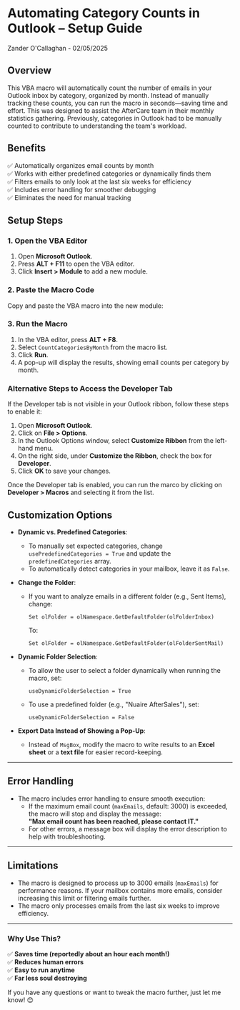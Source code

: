 # **Automating Category Counts in Outlook – Setup Guide**
Zander O'Callaghan - 02/05/2025

## **Overview**
This VBA macro will automatically count the number of emails in your Outlook inbox by category, organized by month. Instead of manually tracking these counts, you can run the macro in seconds—saving time and effort. This was designed to assist the AfterCare team in their monthly statistics gathering. Previously, categories in Outlook had to be manually counted to contribute to understanding the team's workload.

## **Benefits**
✅ Automatically organizes email counts by month  
✅ Works with either predefined categories or dynamically finds them  
✅ Filters emails to only look at the last six weeks for efficiency  
✅ Includes error handling for smoother debugging  
✅ Eliminates the need for manual tracking  

## **Setup Steps**

### **1. Open the VBA Editor**
1. Open **Microsoft Outlook**.
2. Press **ALT + F11** to open the VBA editor.
3. Click **Insert > Module** to add a new module.

### **2. Paste the Macro Code**
Copy and paste the VBA macro into the new module:


### **3. Run the Macro**
1. In the VBA editor, press **ALT + F8**.
2. Select `CountCategoriesByMonth` from the macro list.
3. Click **Run**.
4. A pop-up will display the results, showing email counts per category by month.

### **Alternative Steps to Access the Developer Tab**
If the Developer tab is not visible in your Outlook ribbon, follow these steps to enable it:

1. Open **Microsoft Outlook**.
2. Click on **File > Options**.
3. In the Outlook Options window, select **Customize Ribbon** from the left-hand menu.
4. On the right side, under **Customize the Ribbon**, check the box for **Developer**.
5. Click **OK** to save your changes.

Once the Developer tab is enabled, you can run the marco by clicking on **Developer > Macros** and selecting it from the list. 


## **Customization Options**
- **Dynamic vs. Predefined Categories**:  
  - To manually set expected categories, change `usePredefinedCategories = True` and update the `predefinedCategories` array.
  - To automatically detect categories in your mailbox, leave it as `False`.

- **Change the Folder**:  
  - If you want to analyze emails in a different folder (e.g., Sent Items), change:
    ```vba
    Set olFolder = olNamespace.GetDefaultFolder(olFolderInbox)
    ```
    To:
    ```vba
    Set olFolder = olNamespace.GetDefaultFolder(olFolderSentMail)
    ```

- **Dynamic Folder Selection**:  
  - To allow the user to select a folder dynamically when running the macro, set:
    ```vba
    useDynamicFolderSelection = True
    ```
  - To use a predefined folder (e.g., "Nuaire AfterSales"), set:
    ```vba
    useDynamicFolderSelection = False
    ```

- **Export Data Instead of Showing a Pop-Up**:  
  - Instead of `MsgBox`, modify the macro to write results to an **Excel sheet** or a **text file** for easier record-keeping.

---

## **Error Handling**
- The macro includes error handling to ensure smooth execution:
  - If the maximum email count (`maxEmails`, default: 3000) is exceeded, the macro will stop and display the message:  
    **"Max email count has been reached, please contact IT."**
  - For other errors, a message box will display the error description to help with troubleshooting.

---

## **Limitations**
- The macro is designed to process up to 3000 emails (`maxEmails`) for performance reasons. If your mailbox contains more emails, consider increasing this limit or filtering emails further.
- The macro only processes emails from the last six weeks to improve efficiency.

---
### **Why Use This?**
✅ **Saves time (reportedly about an hour each month!)**  
✅ **Reduces human errors**  
✅ **Easy to run anytime**   
✅ **Far less soul destroying**  

If you have any questions or want to tweak the macro further, just let me know! 😊
